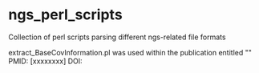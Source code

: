 # ngs_perl_scripts
Collection of perl scripts parsing different ngs-related file formats

extract_BaseCovInformation.pl was used within the publication entitled ""
PMID: [xxxxxxxx]
DOI:
